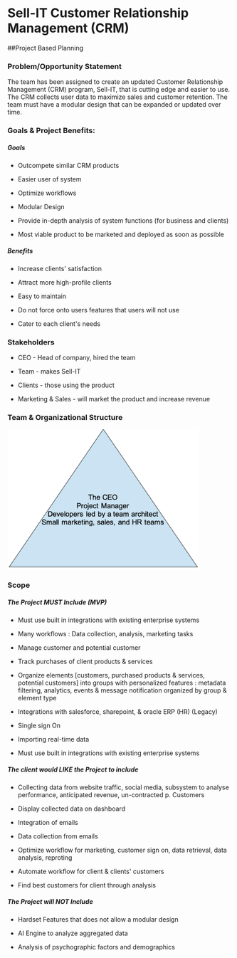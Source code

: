 # Sell-IT Customer Relationship Management (CRM)
##Project Based Planning

### **Problem/Opportunity Statement**

The team has been assigned to create an updated Customer Relationship Management (CRM) program, Sell-IT, that is cutting edge and easier to use. The CRM collects user data to maximize sales and customer retention. The team must have a modular design that can be expanded or updated over time.

### **Goals & Project Benefits:**

##### Goals

-   Outcompete similar CRM products

-   Easier user of system

-   Optimize workflows

-   Modular Design

-   Provide in-depth analysis of system functions (for business and clients)

-   Most viable product to be marketed and deployed as soon as possible

##### Benefits

-   Increase clients' satisfaction

-   Attract more high-profile clients

-   Easy to maintain

-   Do not force onto users features that users will not use

-   Cater to each client\'s needs

### **Stakeholders**

-   CEO - Head of company, hired the team

-   Team - makes Sell-IT

-   Clients - those using the product

-   Marketing & Sales - will market the product and increase revenue

### **Team & Organizational Structure**

<img src="../models/Team and Organizational Structure.png" style="zoom:80%;" />

### **Scope**

##### The Project MUST Include (MVP)

-   Must use built in integrations with existing enterprise systems

-   Many workflows : Data collection, analysis, marketing tasks

-   Manage customer and potential customer

-   Track purchases of client products & services

-   Organize elements \[customers, purchased products & services, potential customers\] into groups with personalized features : metadata filtering, analytics, events & message notification organized by group & element type

-   Integrations with salesforce, sharepoint, & oracle ERP (HR) (Legacy)

-   Single sign On

-   Importing real-time data

-   Must use built in integrations with existing enterprise systems

##### The client would LIKE the Project to include

-   Collecting data from website traffic, social media, subsystem to analyse performance, anticipated revenue, un-contracted p. Customers

-   Display collected data on dashboard

-   Integration of emails

-   Data collection from emails

-   Optimize workflow for marketing, customer sign on, data retrieval, data analysis, reproting

-   Automate workflow for client & clients' customers

-   Find best customers for client through analysis

##### The Project will NOT Include

-   Hardset Features that does not allow a modular design

-   AI Engine to analyze aggregated data

-   Analysis of psychographic factors and demographics
